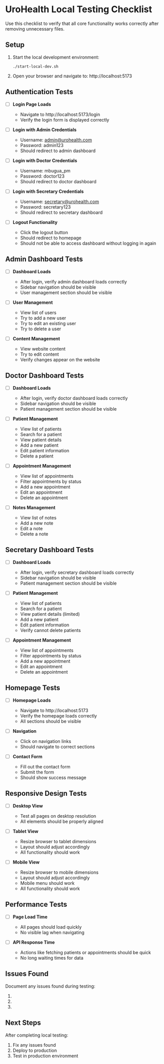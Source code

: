 # UroHealth Local Testing Checklist

Use this checklist to verify that all core functionality works correctly after removing unnecessary files.

## Setup

1. Start the local development environment:
   ```
   ./start-local-dev.sh
   ```
2. Open your browser and navigate to: http://localhost:5173

## Authentication Tests

- [ ] **Login Page Loads**
  - Navigate to http://localhost:5173/login
  - Verify the login form is displayed correctly

- [ ] **Login with Admin Credentials**
  - Username: admin@urohealth.com
  - Password: admin123
  - Should redirect to admin dashboard

- [ ] **Login with Doctor Credentials**
  - Username: mbugua_pm
  - Password: doctor123
  - Should redirect to doctor dashboard

- [ ] **Login with Secretary Credentials**
  - Username: secretary@urohealth.com
  - Password: secretary123
  - Should redirect to secretary dashboard

- [ ] **Logout Functionality**
  - Click the logout button
  - Should redirect to homepage
  - Should not be able to access dashboard without logging in again

## Admin Dashboard Tests

- [ ] **Dashboard Loads**
  - After login, verify admin dashboard loads correctly
  - Sidebar navigation should be visible
  - User management section should be visible

- [ ] **User Management**
  - View list of users
  - Try to add a new user
  - Try to edit an existing user
  - Try to delete a user

- [ ] **Content Management**
  - View website content
  - Try to edit content
  - Verify changes appear on the website

## Doctor Dashboard Tests

- [ ] **Dashboard Loads**
  - After login, verify doctor dashboard loads correctly
  - Sidebar navigation should be visible
  - Patient management section should be visible

- [ ] **Patient Management**
  - View list of patients
  - Search for a patient
  - View patient details
  - Add a new patient
  - Edit patient information
  - Delete a patient

- [ ] **Appointment Management**
  - View list of appointments
  - Filter appointments by status
  - Add a new appointment
  - Edit an appointment
  - Delete an appointment

- [ ] **Notes Management**
  - View list of notes
  - Add a new note
  - Edit a note
  - Delete a note

## Secretary Dashboard Tests

- [ ] **Dashboard Loads**
  - After login, verify secretary dashboard loads correctly
  - Sidebar navigation should be visible
  - Patient management section should be visible

- [ ] **Patient Management**
  - View list of patients
  - Search for a patient
  - View patient details (limited)
  - Add a new patient
  - Edit patient information
  - Verify cannot delete patients

- [ ] **Appointment Management**
  - View list of appointments
  - Filter appointments by status
  - Add a new appointment
  - Edit an appointment
  - Delete an appointment

## Homepage Tests

- [ ] **Homepage Loads**
  - Navigate to http://localhost:5173
  - Verify the homepage loads correctly
  - All sections should be visible

- [ ] **Navigation**
  - Click on navigation links
  - Should navigate to correct sections

- [ ] **Contact Form**
  - Fill out the contact form
  - Submit the form
  - Should show success message

## Responsive Design Tests

- [ ] **Desktop View**
  - Test all pages on desktop resolution
  - All elements should be properly aligned

- [ ] **Tablet View**
  - Resize browser to tablet dimensions
  - Layout should adjust accordingly
  - All functionality should work

- [ ] **Mobile View**
  - Resize browser to mobile dimensions
  - Layout should adjust accordingly
  - Mobile menu should work
  - All functionality should work

## Performance Tests

- [ ] **Page Load Time**
  - All pages should load quickly
  - No visible lag when navigating

- [ ] **API Response Time**
  - Actions like fetching patients or appointments should be quick
  - No long waiting times for data

## Issues Found

Document any issues found during testing:

1.
2.
3.

## Next Steps

After completing local testing:

1. Fix any issues found
2. Deploy to production
3. Test in production environment
